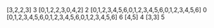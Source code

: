 [3,2,2,3]
3
[0,1,2,2,3,0,4,2]
2
[0,1,2,3,4,5,6,0,1,2,3,4,5,6,0,1,2,3,4,5,6]
0
[0,1,2,3,4,5,6,0,1,2,3,4,5,6,0,1,2,3,4,5,6]
6
[4,5]
4
[3,3]
5